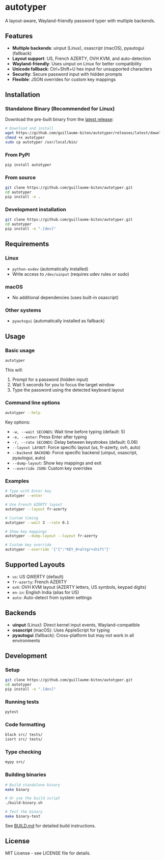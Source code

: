 # autotyper

A layout-aware, Wayland-friendly password typer with multiple backends.

## Features

- **Multiple backends**: uinput (Linux), osascript (macOS), pyautogui (fallback)
- **Layout support**: US, French AZERTY, OVH KVM, and auto-detection
- **Wayland-friendly**: Uses uinput on Linux for better compatibility
- **Unicode fallback**: Ctrl+Shift+U hex input for unsupported characters
- **Security**: Secure password input with hidden prompts
- **Flexible**: JSON overrides for custom key mappings

## Installation

### Standalone Binary (Recommended for Linux)

Download the pre-built binary from the [latest release](https://github.com/guillaume-biton/autotyper/releases/latest):

```bash
# Download and install
wget https://github.com/guillaume-biton/autotyper/releases/latest/download/autotyper
chmod +x autotyper
sudo cp autotyper /usr/local/bin/
```

### From PyPI

```bash
pip install autotyper
```

### From source

```bash
git clone https://github.com/guillaume-biton/autotyper.git
cd autotyper
pip install -e .
```

### Development installation

```bash
git clone https://github.com/guillaume-biton/autotyper.git
cd autotyper
pip install -e ".[dev]"
```

## Requirements

### Linux
- `python-evdev` (automatically installed)
- Write access to `/dev/uinput` (requires udev rules or sudo)

### macOS
- No additional dependencies (uses built-in osascript)

### Other systems
- `pyautogui` (automatically installed as fallback)

## Usage

### Basic usage

```bash
autotyper
```

This will:
1. Prompt for a password (hidden input)
2. Wait 5 seconds for you to focus the target window
3. Type the password using the detected keyboard layout

### Command line options

```bash
autotyper --help
```

Key options:
- `-w, --wait SECONDS`: Wait time before typing (default: 5)
- `-e, --enter`: Press Enter after typing
- `-r, --rate SECONDS`: Delay between keystrokes (default: 0.06)
- `--layout LAYOUT`: Force specific layout (us, fr-azerty, ovh, auto)
- `--backend BACKEND`: Force specific backend (uinput, osascript, pyautogui, auto)
- `--dump-layout`: Show key mappings and exit
- `--override JSON`: Custom key overrides

### Examples

```bash
# Type with Enter key
autotyper --enter

# Use French AZERTY layout
autotyper --layout fr-azerty

# Custom timing
autotyper --wait 3 --rate 0.1

# Show key mappings
autotyper --dump-layout --layout fr-azerty

# Custom key override
autotyper --override '{"{":"KEY_8+altgr+shift"}'
```

## Supported Layouts

- `us`: US QWERTY (default)
- `fr-azerty`: French AZERTY
- `ovh`: OVH KVM layout (AZERTY letters, US symbols, keypad digits)
- `en-in`: English India (alias for US)
- `auto`: Auto-detect from system settings

## Backends

- **uinput** (Linux): Direct kernel input events, Wayland-compatible
- **osascript** (macOS): Uses AppleScript for typing
- **pyautogui** (fallback): Cross-platform but may not work in all environments

## Development

### Setup

```bash
git clone https://github.com/guillaume-biton/autotyper.git
cd autotyper
pip install -e ".[dev]"
```

### Running tests

```bash
pytest
```

### Code formatting

```bash
black src/ tests/
isort src/ tests/
```

### Type checking

```bash
mypy src/
```

### Building binaries

```bash
# Build standalone binary
make binary

# Or use the build script
./build-binary.sh

# Test the binary
make binary-test
```

See [BUILD.md](BUILD.md) for detailed build instructions.

## License

MIT License - see LICENSE file for details.

